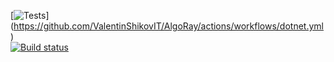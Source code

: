 [![Tests](https://github.com/ValentinShikovIT/AlgoRay/actions/workflows/dotnet.yml/badge.svg)]
(https://github.com/ValentinShikovIT/AlgoRay/actions/workflows/dotnet.yml)  
[![Build status](https://ci.appveyor.com/api/projects/status/hapt0atufncgqgiw?svg=true)](https://ci.appveyor.com/project/ValentinShikovIT/AlgoRay)
